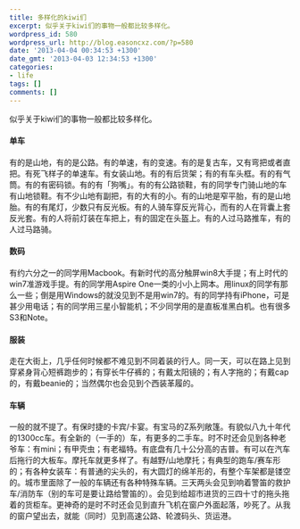 ```yaml
---
title: 多样化的kiwi们
excerpt: 似乎关于kiwi们的事物一般都比较多样化。
wordpress_id: 580
wordpress_url: http://blog.easoncxz.com/?p=580
date: '2013-04-04 00:34:53 +1300'
date_gmt: '2013-04-03 12:34:53 +1300'
categories:
- life
tags: []
comments: []
---
```

<p>似乎关于kiwi们的事物一般都比较多样化。<a id="more"></a><a id="more-580"></a></p>
<h4>单车</h4>
<p>有的是山地，有的是公路。有的单速，有的变速。有的是复古车，又有弯把或者直把。有死飞样子的单速车。有女装山地。有的有后货架；有的有车头框。有的有气筒。有的有密码锁。有的有「狗嘴」。有的有公路锁鞋，有的同学专门骑山地的车有山地锁鞋。有不少山地有副把，有的大有的小。有的山地是窄平胎，有的是山地胎。有的有尾灯，少数只有反光板。有的人骑车穿反光背心，而有的人在背囊上套反光套。有的人将前灯装在车把上，有的固定在头盔上。有的人过马路推车，有的人过马路骑。</p>
<h4>数码</h4>
<p>有约六分之一的同学用Macbook。有新时代的高分触屏win8大手提；有上时代的win7准游戏手提。有的同学用Aspire One一类的小小上网本。用linux的同学有那么一些；倒是用Windows的就没见到不是用win7的。有的同学持有iPhone，可是甚少用电话；有的同学用三星小智能机；不少同学用的是直板准黑白机。也有很多S3和Note。</p>
<h4>服装</h4>
<p>走在大街上，几乎任何时候都不难见到不同着装的行人。同一天，可以在路上见到穿紧身背心短裤跑步的；有穿长牛仔裤的；有戴太阳镜的；有人字拖的；有戴cap的，有戴beanie的；当然偶尔也会见到个西装革履的。</p>
<h4>车辆</h4>
<p>一般的就不提了。有保时捷的卡宾/卡宴。有宝马的Z系列敞篷。有貌似八九十年代的1300cc车。有全新的（一手的）车，有更多的二手车。时不时还会见到各种老爷车：有mini；有甲壳虫；有老福特。有底盘有几十公分高的吉普。有可以在汽车后拖行的大板车。摩托车就更多样了。有越野/山地摩托；有典型的跑车/赛车形的；有各种女装车：有普通的尖头的，有大圆灯的绵羊形的，有整个车架都是镂空的。城市里面除了一般的车辆还有各种特殊车辆。三天两头会见到响着警笛的救护车/消防车（别的车可是要让路给警笛的）。会见到给超市进货的三四十寸的拖头拖着的货柜车。更神奇的是时不时还会见到直升飞机在窗户外面起落，吵死了。从我的窗户望出去，就能（同时）见到高速公路、轮渡码头、货运港。</p>
